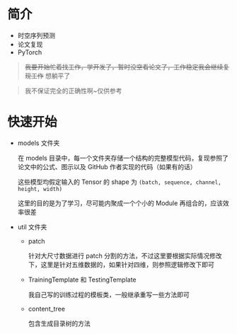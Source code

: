 # 简介

- 时空序列预测
- 论文复现
- PyTorch

> ~~我要开始忙着找工作，学开发了，暂时没空看论文了，工作稳定我会继续复现工作~~ 想躺平了

> 我不保证完全的正确性啊~仅供参考

# 快速开始

- models 文件夹

  在 models 目录中，每一个文件夹存储一个结构的完整模型代码，复现参照了论文中的公式、图示以及 GitHub 作者实现的代码（如果有的话）

  这些模型均假定输入的 Tensor 的 shape 为 `(batch, sequence, channel, height, width)`
  
  这里的目的是为了学习，尽可能内聚成一个个小的 Module 再组合的，应该效率很差

- util 文件夹

  - patch

    针对大尺寸数据进行 patch 分割的方法，不过这里要根据实际情况修改下，这里是针对五维数据的，如果针对四维，则参照逻辑修改下即可

  - TrainingTemplate 和 TestingTemplate

    我自己写的训练过程的模板类，一般继承重写一些方法即可

  - content_tree

    包含生成目录树的方法





